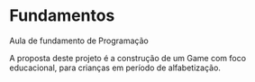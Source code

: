 # Fundamentos

Aula de fundamento de Programação

A proposta deste projeto é a construção de um Game com foco educacional, para crianças em período de alfabetização.
